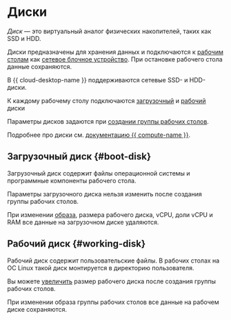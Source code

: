 # Диски

_Диск_ — это виртуальный аналог физических накопителей, таких как SSD и HDD.

Диски предназначены для хранения данных и подключаются к [рабочим столам](desktops-and-groups.md) как [сетевое блочное устройство](https://en.wikipedia.org/wiki/Network_block_device). При остановке рабочего стола данные сохраняются.

В {{ cloud-desktop-name }} поддерживаются сетевые SSD- и HDD-диски.

К каждому рабочему столу подключаются [загрузочный](#boot-disk) и [рабочий](#working-disk) диски

Параметры дисков задаются при [создании группы рабочих столов](../operations/desktop-groups/create.md).

Подробнее про диски см. [документацию {{ compute-name }}](../../compute/concepts/disk.md).

## Загрузочный диск {#boot-disk}

Загрузочный диск содержит файлы операционной системы и программные компоненты рабочего стола.

Параметры загрузочного диска нельзя изменить после создания группы рабочих столов.

При изменении [образа](images.md), размера рабочего диска, vCPU, доли vCPU и RAM все данные на загрузочном диске удаляются.

## Рабочий диск {#working-disk}

Рабочий диск содержит пользовательские файлы. В рабочих столах на ОС Linux такой диск монтируется в директорию пользователя.

Вы можете [увеличить](../operations/desktop-groups/update.md) размер рабочего диска после создания группы рабочих столов.

При изменении образа группы рабочих столов все данные на рабочем диске сохраняются.
